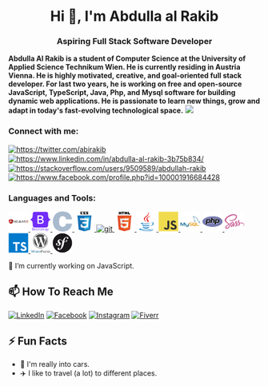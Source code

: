<h1 align="center">Hi 👋, I'm Abdulla al Rakib</h1>
<h3 align="center">Aspiring Full Stack Software Developer</h3>


 **Abdulla Al Rakib is a student of Computer Science at the University of Applied Science Technikum Wien. He is currently residing in Austria Vienna. He is highly motivated, creative, and goal-oriented full stack developer. For last two years, he is working on free and open-source JavaScript, TypeScript, Java, Php, and Mysql software for building dynamic web applications. He is passionate to learn new things, grow and adapt in today's fast-evolving technological space.**
![](https://media-exp1.licdn.com/dms/image/C4D16AQEZnvO3GFpiBQ/profile-displaybackgroundimage-shrink_350_1400/0/1591472274828?e=1623888000&v=beta&t=TZr9sfmeqE9zZaSiO4xnr8mKiBG28pKzYvGCIxos1ko)

<h3 align="left">Connect with me:</h3>
<p align="left">
<a href="https://twitter.com/abirakib" target="blank"><img align="center" src="https://cdn.jsdelivr.net/npm/simple-icons@3.0.1/icons/twitter.svg" alt="https://twitter.com/abirakib" height="30" width="40" /></a>
<a href="https://www.linkedin.com/in/abdulla-al-rakib-3b75b834/" target="blank"><img align="center" src="https://cdn.jsdelivr.net/npm/simple-icons@3.0.1/icons/linkedin.svg" alt="https://www.linkedin.com/in/abdulla-al-rakib-3b75b834/" height="30" width="40" /></a>
<a href="https://stackoverflow.com/users/9509589/abdullah-rakib" target="blank"><img align="center" src="https://cdn.jsdelivr.net/npm/simple-icons@3.0.1/icons/stackoverflow.svg" alt="https://stackoverflow.com/users/9509589/abdullah-rakib" height="30" width="40" /></a>
<a href="https://www.facebook.com/profile.php?id=100001916684428" target="blank"><img align="center" src="https://cdn.jsdelivr.net/npm/simple-icons@3.0.1/icons/facebook.svg" alt="https://www.facebook.com/profile.php?id=100001916684428" height="30" width="40" /></a>
</p>

<h3 align="left">Languages and Tools:</h3>
<p align="left"> <a href="https://angular.io" target="_blank"> <img src="https://raw.githubusercontent.com/devicons/devicon/master/icons/angularjs/angularjs-original-wordmark.svg" alt="angularjs" width="40" height="40"/> </a> <a href="https://getbootstrap.com" target="_blank"> <img src="https://raw.githubusercontent.com/devicons/devicon/master/icons/bootstrap/bootstrap-plain-wordmark.svg" alt="bootstrap" width="40" height="40"/> </a> <a href="https://www.cprogramming.com/" target="_blank"> <img src="https://raw.githubusercontent.com/devicons/devicon/master/icons/c/c-original.svg" alt="c" width="40" height="40"/> </a> <a href="https://www.w3schools.com/css/" target="_blank"> <img src="https://raw.githubusercontent.com/devicons/devicon/master/icons/css3/css3-original-wordmark.svg" alt="css3" width="40" height="40"/> </a> <a href="https://git-scm.com/" target="_blank"> <img src="https://www.vectorlogo.zone/logos/git-scm/git-scm-icon.svg" alt="git" width="40" height="40"/> </a> <a href="https://www.w3.org/html/" target="_blank"> <img src="https://raw.githubusercontent.com/devicons/devicon/master/icons/html5/html5-original-wordmark.svg" alt="html5" width="40" height="40"/> </a> <a href="https://www.java.com" target="_blank"> <img src="https://raw.githubusercontent.com/devicons/devicon/master/icons/java/java-original.svg" alt="java" width="40" height="40"/> </a> <a href="https://developer.mozilla.org/en-US/docs/Web/JavaScript" target="_blank"> <img src="https://raw.githubusercontent.com/devicons/devicon/master/icons/javascript/javascript-original.svg" alt="javascript" width="40" height="40"/> </a> <a href="https://www.mysql.com/" target="_blank"> <img src="https://raw.githubusercontent.com/devicons/devicon/master/icons/mysql/mysql-original-wordmark.svg" alt="mysql" width="40" height="40"/> </a> <a href="https://www.php.net" target="_blank"> <img src="https://raw.githubusercontent.com/devicons/devicon/master/icons/php/php-original.svg" alt="php" width="40" height="40"/> </a> <a href="https://sass-lang.com" target="_blank"> <img src="https://raw.githubusercontent.com/devicons/devicon/master/icons/sass/sass-original.svg" alt="sass" width="40" height="40"/> </a> <a href="https://www.typescriptlang.org/" target="_blank"> <img src="https://raw.githubusercontent.com/devicons/devicon/master/icons/typescript/typescript-original.svg" alt="typescript" width="40" height="40"/> </a> 
<a href="https://www.wordpress.org/" target="_blank"> <img src="https://raw.githubusercontent.com/devicons/devicon/master/icons/wordpress/wordpress-original.svg" alt="wordpress" width="40" height="40"/> </a>
  <a href="https://www.symfony.com/" target="_blank"> <img src="https://raw.githubusercontent.com/devicons/devicon/master/icons/symfony/symfony-original.svg" alt="symfony" width="40" height="40"/> </a>
</p>








🔭 I’m currently working on JavaScript.

## 📫 How To Reach Me
<a href="https://www.linkedin.com/in/tm-ridwan-60a396201/" target="_blank"><img alt="LinkedIn" height="30" src="https://img.shields.io/static/v1?style=flat-square&logo=javascript&logoColor=black&yollowColor=0077B5&color=0077B5&label=&message=LinkedIn"></a>
<a href="https://www.facebook.com/tm.r.ridwan/" target="_blank"><img alt="Facebook" height="30" src="https://img.shields.io/static/v1?style=flat-square&logo=Facebook&logoColor=white&labelColor=0077B5&color=0077B5&label=&message=Facebook"></a>
<a href="https://www.instagram.com/tm_ridwan_/" target="_blank"><img alt="Instagram" height="30" src="https://img.shields.io/static/v1?style=flat-square&logo=Instagram&logoColor=white&labelColor=8d43a8&color=8d43a8&label=&message=Instagram"></a>
<a href="https://https://www.fiverr.com/tmridwan04/" target="_blank"><img alt="Fiverr" height="30" src="https://img.shields.io/static/v1?style=flat-square&logo=Fiverr&logoColor=white&labelColor=0db504&color=0db504&label=&message=Fiverr"></a>
## ⚡ Fun Facts
- 🚗 I'm really into cars.
- ✈️ I like to travel (a lot) to different places.

























